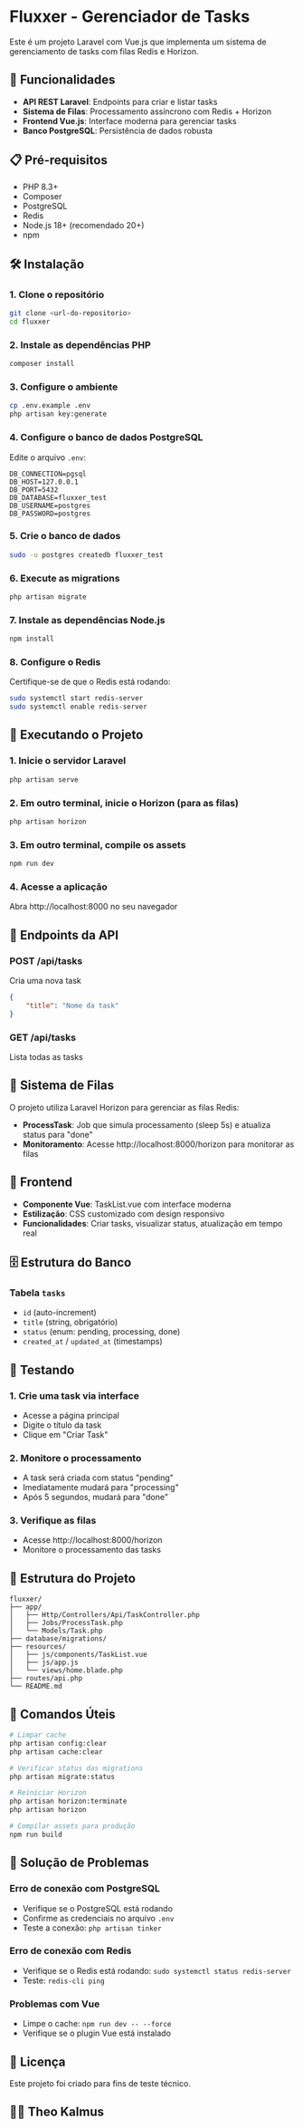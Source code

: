 # Fluxxer - Gerenciador de Tasks

Este é um projeto Laravel com Vue.js que implementa um sistema de gerenciamento de tasks com filas Redis e Horizon.

## 🚀 Funcionalidades

- **API REST Laravel**: Endpoints para criar e listar tasks
- **Sistema de Filas**: Processamento assíncrono com Redis + Horizon
- **Frontend Vue.js**: Interface moderna para gerenciar tasks
- **Banco PostgreSQL**: Persistência de dados robusta

## 📋 Pré-requisitos

- PHP 8.3+
- Composer
- PostgreSQL
- Redis
- Node.js 18+ (recomendado 20+)
- npm

## 🛠️ Instalação

### 1. Clone o repositório
```bash
git clone <url-do-repositorio>
cd fluxxer
```

### 2. Instale as dependências PHP
```bash
composer install
```

### 3. Configure o ambiente
```bash
cp .env.example .env
php artisan key:generate
```

### 4. Configure o banco de dados PostgreSQL
Edite o arquivo `.env`:
```env
DB_CONNECTION=pgsql
DB_HOST=127.0.0.1
DB_PORT=5432
DB_DATABASE=fluxxer_test
DB_USERNAME=postgres
DB_PASSWORD=postgres
```

### 5. Crie o banco de dados
```bash
sudo -u postgres createdb fluxxer_test
```

### 6. Execute as migrations
```bash
php artisan migrate
```

### 7. Instale as dependências Node.js
```bash
npm install
```

### 8. Configure o Redis
Certifique-se de que o Redis está rodando:
```bash
sudo systemctl start redis-server
sudo systemctl enable redis-server
```

## 🚀 Executando o Projeto

### 1. Inicie o servidor Laravel
```bash
php artisan serve
```

### 2. Em outro terminal, inicie o Horizon (para as filas)
```bash
php artisan horizon
```

### 3. Em outro terminal, compile os assets
```bash
npm run dev
```

### 4. Acesse a aplicação
Abra http://localhost:8000 no seu navegador

## 📡 Endpoints da API

### POST /api/tasks
Cria uma nova task
```json
{
    "title": "Nome da task"
}
```

### GET /api/tasks
Lista todas as tasks

## 🔄 Sistema de Filas

O projeto utiliza Laravel Horizon para gerenciar as filas Redis:

- **ProcessTask**: Job que simula processamento (sleep 5s) e atualiza status para "done"
- **Monitoramento**: Acesse http://localhost:8000/horizon para monitorar as filas

## 🎨 Frontend

- **Componente Vue**: TaskList.vue com interface moderna
- **Estilização**: CSS customizado com design responsivo
- **Funcionalidades**: Criar tasks, visualizar status, atualização em tempo real

## 🗄️ Estrutura do Banco

### Tabela `tasks`
- `id` (auto-increment)
- `title` (string, obrigatório)
- `status` (enum: pending, processing, done)
- `created_at` / `updated_at` (timestamps)

## 🧪 Testando

### 1. Crie uma task via interface
- Acesse a página principal
- Digite o título da task
- Clique em "Criar Task"

### 2. Monitore o processamento
- A task será criada com status "pending"
- Imediatamente mudará para "processing"
- Após 5 segundos, mudará para "done"

### 3. Verifique as filas
- Acesse http://localhost:8000/horizon
- Monitore o processamento das tasks

## 📁 Estrutura do Projeto

```
fluxxer/
├── app/
│   ├── Http/Controllers/Api/TaskController.php
│   ├── Jobs/ProcessTask.php
│   └── Models/Task.php
├── database/migrations/
├── resources/
│   ├── js/components/TaskList.vue
│   ├── js/app.js
│   └── views/home.blade.php
├── routes/api.php
└── README.md
```

## 🔧 Comandos Úteis

```bash
# Limpar cache
php artisan config:clear
php artisan cache:clear

# Verificar status das migrations
php artisan migrate:status

# Reiniciar Horizon
php artisan horizon:terminate
php artisan horizon

# Compilar assets para produção
npm run build
```

## 🐛 Solução de Problemas

### Erro de conexão com PostgreSQL
- Verifique se o PostgreSQL está rodando
- Confirme as credenciais no arquivo `.env`
- Teste a conexão: `php artisan tinker`

### Erro de conexão com Redis
- Verifique se o Redis está rodando: `sudo systemctl status redis-server`
- Teste: `redis-cli ping`

### Problemas com Vue
- Limpe o cache: `npm run dev -- --force`
- Verifique se o plugin Vue está instalado

## 📝 Licença

Este projeto foi criado para fins de teste técnico.

## 👨‍💻 Theo Kalmus